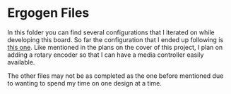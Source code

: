 # Ergogen Files

In this folder you can find several configurations that I iterated on while developing this board. So far the configuration that I ended up following is [this one](./staggered_thumb_spread.yaml). Like mentioned in the plans on the cover of this project, I plan on adding a rotary encoder so that I can have a media controller easily available.

The other files may not be as completed as the one before mentioned due to wanting to spend my time on one design at a time.
